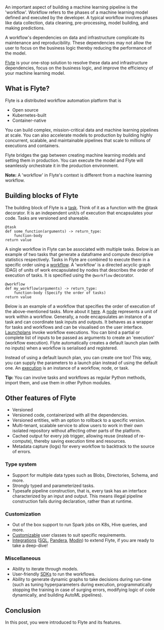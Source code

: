 An important aspect of building a machine learning pipeline is the 'workflow'. Workflow refers to the phases of a machine learning model defined and executed by the developer. A typical workflow involves phases like data collection, data cleaning, pre-processing, model building, and making predictions.

A workflow's dependencies on data and infrastructure complicate its maintenance and reproducibility. These dependencies may not allow the user to focus on the business logic thereby reducing the performance of the model.

[Flyte](https://github.com/flyteorg) is your one-stop solution to resolve these data and infrastructure dependencies, focus on the business logic, and improve the efficiency of your machine learning model.

## What is Flyte?
Flyte is a distributed workflow automation platform that is
- Open source
- Kubernetes-built
- Container-native

You can build complex, mission-critical data and machine learning pipelines at scale. You can also accelerate models to production by building highly concurrent, scalable, and maintainable pipelines that scale to millions of executions and containers.

Flyte bridges the gap between creating machine learning models and setting them in production. You can execute the model and Flyte will seamlessly orchestrate it in the production environment.

**Note:** A 'workflow' in Flyte's context is different from a machine learning workflow.

## Building blocks of Flyte
The building block of Flyte is a [task](https://docs.flyte.org/projects/cookbook/en/latest/auto_examples/basics/task.html#basics-of-tasks). Think of it as a function with the @task decorator. It is an independent unit/s of execution that encapsulates your code. Tasks are versioned and shareable.

```
@task
def some_function(arguments) -> return_type:
    function-body
return value
```

A single workflow in Flyte can be associated with multiple tasks. Below is an example of two tasks that generate a dataframe and compute descriptive statistics respectively.
Tasks in Flyte are combined to execute them in a specific order using a [workflow](https://docs.flyte.org/projects/cookbook/en/latest/auto_examples/basics/basic_workflow.html#workflows). A 'workflow' is a directed acyclic graph (DAG) of units of work encapsulated by nodes that describes the order of execution of tasks. It is specified using the `@workflow` decorator.

```
@workflow
def my_workflow(arguments) -> return_type:
    function-body (Specify the order of tasks)
return value
```
Below is an example of a workflow that specifies the order of execution of the above-mentioned tasks. More about it [here](https://docs.flyte.org/projects/cookbook/en/latest/index.html).
A [node](https://docs.flyte.org/en/latest/concepts/nodes.html#divedeep-nodes) represents a unit of work within a workflow. Generally, a node encapsulates an instance of a task and can coordinate task inputs and outputs. It behaves as a wrapper for tasks and workflows and can be visualised on the user interface.
[Launchplans](https://docs.flyte.org/en/latest/concepts/launchplans.html#divedeep-launchplans) invoke workflow executions. You can bind a partial or complete list of inputs to be passed as arguments to create an 'execution' (workflow execution). Flyte automatically creates a default launch plan (with no inputs) when a workflow is serialised and registered.

Instead of using a default launch plan, you can create one too! This way, you can supply the parameters to a launch plan instead of using the default one.
An [execution](https://docs.flyte.org/en/latest/concepts/executions.html) is an instance of a workflow, node, or task.

**Tip:** You can involve tasks and workflows as regular Python methods, import them, and use them in other Python modules.

## Other features of Flyte
- Versioned
- Versioned code, containerized with all the dependencies.
- Versioned entities, with an option to rollback to a specific version.
- Multi-tenant, scalable service to allow users to work in their own isolated repository without affecting other parts of the platform.
- Cached output for every job trigger, allowing reuse (instead of re-compute), thereby saving execution time and resources.
- Metadata capture (logs) for every workflow to backtrack to the source of errors.

### Type system
- Support for multiple data types such as Blobs, Directories, Schema, and more.
- Strongly typed and parameterized tasks.
- Typesafe pipeline construction, that is, every task has an interface characterized by an input and output. This means illegal pipeline construction fails during declaration, rather than at runtime.

### Customization
- Out of the box support to run Spark jobs on K8s, Hive queries, and more.
- [Customizable](https://docs.flyte.org/en/latest/deployment/configuration/customizable_resources.html#deployment-configuration-customizable-resources) user classes to suit specific requirements.
- [Integrations](https://docs.flyte.org/projects/cookbook/en/latest/integrations.html) ([SQL](https://docs.flyte.org/projects/cookbook/en/latest/auto_examples/sql_plugin/index.html), [Pandera](https://docs.flyte.org/projects/cookbook/en/latest/auto_examples/pandera_plugin/index.html), [Modin](https://docs.flyte.org/projects/cookbook/en/latest/auto_examples/modin_plugin/index.html)) to extend Flyte, if you are ready to take a deep-dive!

### Miscellaneous
- Ability to iterate through models.
- User-friendly [SDKs](https://docs.flyte.org/projects/flytekit/en/latest/) to run the workflows.
- Ability to generate dynamic graphs to take decisions during run-time (such as tuning hyperparameters during execution, programmatically stopping the training in case of surging errors, modifying logic of code dynamically, and building AutoML pipelines).

## Conclusion
In this post, you were introduced to Flyte and its features.
